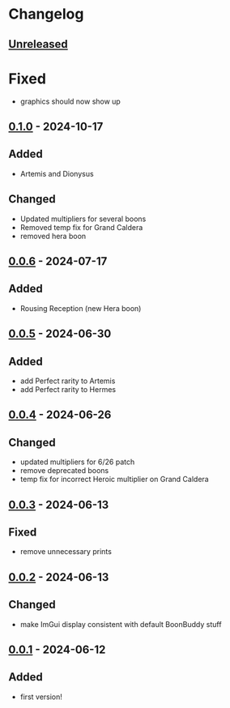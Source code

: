 # Changelog

## [Unreleased]
# Fixed
- graphics should now show up

## [0.1.0] - 2024-10-17

## Added

- Artemis and Dionysus

## Changed

- Updated multipliers for several boons
- Removed temp fix for Grand Caldera
- removed hera boon

## [0.0.6] - 2024-07-17

## Added

- Rousing Reception (new Hera boon)

## [0.0.5] - 2024-06-30

## Added

- add Perfect rarity to Artemis
- add Perfect rarity to Hermes

## [0.0.4] - 2024-06-26

## Changed

- updated multipliers for 6/26 patch
- remove deprecated boons
- temp fix for incorrect Heroic multiplier on Grand Caldera

## [0.0.3] - 2024-06-13

## Fixed

- remove unnecessary prints

## [0.0.2] - 2024-06-13

## Changed

- make ImGui display consistent with default BoonBuddy stuff

## [0.0.1] - 2024-06-12

## Added

- first version!

[unreleased]: https://github.com/The-Black-Lodge/JowdayPerfectoinist/compare/0.1.0...HEAD
[0.1.0]: https://github.com/The-Black-Lodge/JowdayPerfectoinist/compare/0.0.6...0.1.0
[0.0.6]: https://github.com/The-Black-Lodge/JowdayPerfectoinist/compare/0.0.5...0.0.6
[0.0.5]: https://github.com/The-Black-Lodge/JowdayPerfectoinist/compare/0.0.4...0.0.5
[0.0.4]: https://github.com/The-Black-Lodge/JowdayPerfectoinist/compare/0.0.3...0.0.4
[0.0.3]: https://github.com/The-Black-Lodge/JowdayPerfectoinist/compare/0.0.2...0.0.3
[0.0.2]: https://github.com/The-Black-Lodge/JowdayPerfectoinist/compare/0.0.1...0.0.2
[0.0.1]: https://github.com/The-Black-Lodge/JowdayPerfectoinist/compare/b0256a004acb750be2c2d4754aa4c8074c7be31f...0.0.1
